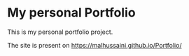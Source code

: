 # My personal Portfolio

This is my personal portfolio project. 

The site is present on https://malhussaini.github.io/Portfolio/
